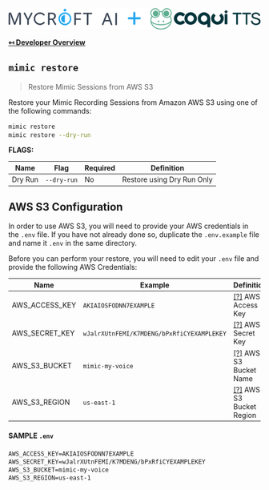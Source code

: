 ![Header Logo](img/header.png "Header Logo")

**[↤ Developer Overview](../README.md#developer-overview)**

`mimic restore`
---

> Restore Mimic Sessions from AWS S3

Restore your Mimic Recording Sessions from Amazon AWS S3 using one of the following commands:

```bash
mimic restore
mimic restore --dry-run
```

**FLAGS:**

Name      | Flag          | Required | Definition
----------|---------------|----------|----------------------------------------------
Dry Run   | `--dry-run`   | No       | Restore using Dry Run Only

AWS S3 Configuration
---

In order to use AWS S3, you will need to provide your AWS credentials in the `.env` file.  If you have not already done so, duplicate the `.env.example` file and name it `.env` in the same directory.

Before you can perform your restore, you will need to edit your `.env` file and provide the following AWS Credentials:

Name           | Example                                    | Definition
---------------|--------------------------------------------|-----------------------------------------------
AWS_ACCESS_KEY | `AKIAIOSFODNN7EXAMPLE`                     | [\[?\]](https://docs.aws.amazon.com/general/latest/gr/aws-sec-cred-types.html) AWS Access Key
AWS_SECRET_KEY | `wJalrXUtnFEMI/K7MDENG/bPxRfiCYEXAMPLEKEY` | [\[?\]](https://docs.aws.amazon.com/general/latest/gr/aws-sec-cred-types.html) AWS Secret Key
AWS_S3_BUCKET  | `mimic-my-voice`                           | [\[?\]](https://docs.aws.amazon.com/AmazonS3/latest/userguide/bucketnamingrules.html) AWS S3 Bucket Name
AWS_S3_REGION  | `us-east-1`                                | [\[?\]](https://docs.aws.amazon.com/general/latest/gr/s3.html) AWS S3 Bucket Region

#### SAMPLE `.env`

```
AWS_ACCESS_KEY=AKIAIOSFODNN7EXAMPLE
AWS_SECRET_KEY=wJalrXUtnFEMI/K7MDENG/bPxRfiCYEXAMPLEKEY
AWS_S3_BUCKET=mimic-my-voice
AWS_S3_REGION=us-east-1
```
